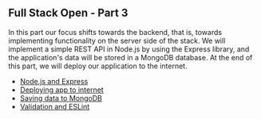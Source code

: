 ## Full Stack Open - Part 3
In this part our focus shifts towards the backend, that is, towards implementing functionality on the server side of the stack. We will implement a simple REST API in Node.js by using the Express library, and the application's data will be stored in a MongoDB database. At the end of this part, we will deploy our application to the internet.

- <a href='https://fullstackopen.com/en/part3/node_js_and_express' target='_blank'>Node.js and Express</a>
-  <a href='https://fullstackopen.com/en/part3/deploying_app_to_internet' target='_blank'>Deploying app to internet</a>
- <a href='https://fullstackopen.com/en/part3/saving_data_to_mongo_db' target='_blank'>Saving data to MongoDB</a>
-  <a href='https://fullstackopen.com/en/part3/validation_and_es_lint' target='_blank'>Validation and ESLint</a>

